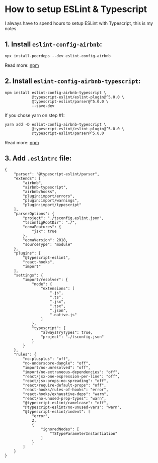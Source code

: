 # How to setup ESLint & Typescript
I always have to spend hours to setup ESLint with Typescript, this is my notes

## 1. Install `eslint-config-airbnb`:
```
npx install-peerdeps --dev eslint-config-airbnb
```
Read more: [npm](https://www.npmjs.com/package/eslint-config-airbnb)

## 2. Install `eslint-config-airbnb-typescript`:
```
npm install eslint-config-airbnb-typescript \
            @typescript-eslint/eslint-plugin@^5.0.0 \
            @typescript-eslint/parser@^5.0.0 \
            --save-dev
```
If you chose yarn on step #1:
```
yarn add -D eslint-config-airbnb-typescript \
            @typescript-eslint/eslint-plugin@^5.0.0 \
            @typescript-eslint/parser@^5.0.0
```

Read more: [npm](https://www.npmjs.com/package/eslint-config-airbnb-typescript)

## 3. Add `.eslintrc` file:
```
{
	"parser": "@typescript-eslint/parser",
	"extends": [
		"airbnb",
		"airbnb-typescript",
		"airbnb/hooks",
		"plugin:import/errors",
		"plugin:import/warnings",
		"plugin:import/typescript"
	],
	"parserOptions": {
		"project": "./tsconfig.eslint.json",
		"tsconfigRootDir": "./",
		"ecmaFeatures": {
			"jsx": true
		},
		"ecmaVersion": 2018,
		"sourceType": "module"
	},
	"plugins": [
		"@typescript-eslint",
		"react-hooks",
		"import"
	],
	"settings": {
		"import/resolver": {
			"node": {
				"extensions": [
					".js",
					".ts",
					".jsx",
					".tsx",
					".json",
					".native.js"
				]
			},
			"typescript": {
				"alwaysTryTypes": true,
				"project": "./tsconfig.json"
			}
		}
	},
	"rules": {
		"no-plusplus": "off",
		"no-underscore-dangle": "off",
		"import/no-unresolved": "off",
		"import/no-extraneous-dependencies": "off",
		"react/jsx-one-expression-per-line": "off",
		"react/jsx-props-no-spreading": "off",
		"react/require-default-props": "off",
		"react-hooks/rules-of-hooks": "error",
		"react-hooks/exhaustive-deps": "warn",
		"react/no-unused-prop-types": "warn",
		"@typescript-eslint/camelcase": "off",
		"@typescript-eslint/no-unused-vars": "warn",
		"@typescript-eslint/indent": [
			"error",
			2,
			{
				"ignoredNodes": [
					"TSTypeParameterInstantiation"
				]
			}
		]
	}
}

```
